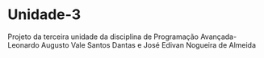 # Unidade-3
Projeto da terceira unidade da disciplina de Programação Avançada- Leonardo Augusto Vale Santos Dantas e José Edivan Nogueira de Almeida
